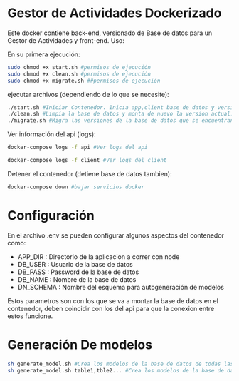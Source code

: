 # Gestor de Actividades Dockerizado

Este docker contiene back-end, versionado de Base de datos para un Gestor de Actividades y front-end.  Uso:

En su primera ejecución:
```sh
sudo chmod +x start.sh #permisos de ejecución
sudo chmod +x clean.sh #permisos de ejecución
sudo chmod +x migrate.sh ##permisos de ejecución
```
ejecutar archivos (dependiendo de lo que se necesite):
```sh
./start.sh #Iniciar Contenedor. Inicia app,client base de datos y versionado
./clean.sh #Limpia la base de datos y monta de nuevo la version actual.
./migrate.sh #Migra las versiones de la base de datos que se encuentran en la carpeta sql.
```

Ver información del api (logs):

```sh
docker-compose logs -f api #Ver logs del api
```
```sh
docker-compose logs -f client #Ver logs del client
```
Detener el contenedor (detiene base de datos tambien):

```sh
docker-compose down #bajar servicios docker
```

# Configuración

En el archivo .env se pueden configurar algunos aspectos del contenedor como:
* APP_DIR : Directorio de la aplicacion a correr con node
* DB_USER : Usuario de la base de datos
* DB_PASS : Password de la base de datos
* DB_NAME : Nombre de la base de datos 
* DN_SCHEMA : Nombre del esquema para autogeneración de modelos

Estos parametros son con los que se va a montar la base de datos en el contenedor, 
deben coincidir con los del api para que la conexion entre estos funcione.

# Generación De modelos

```sh
sh generate_model.sh #Crea los modelos de la base de datos de todas las tablas en el esquema configurado *Sobreescribe modelos*
sh generate_model.sh table1,tble2... #Crea los modelos de la base de datos de las tablas referenciadas
```


